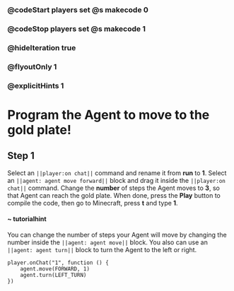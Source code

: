 ### @codeStart players set @s makecode 0
### @codeStop players set @s makecode 1

### @hideIteration true 
### @flyoutOnly 1
### @explicitHints 1


# Program the Agent to move to the gold plate!

## Step 1
Select an ``||player:on chat||`` command and rename it from **run** to **1**. Select an ``||agent: agent move forward||`` block and drag it inside the ``||player:on chat||`` command. Change the **number** of steps the Agent moves to **3**, so that Agent can reach the gold plate. When done, press the **Play** button to compile the code, then go to Minecraft, press **t** and type **1**.

#### ~ tutorialhint 
You can change the number of steps your Agent will move by changing the number inside the ``||agent: agent move||`` block. You also can use an ``||agent: agent turn||`` block to turn the Agent to the left or right.



```ghost
player.onChat("1", function () {
    agent.move(FORWARD, 1)
    agent.turn(LEFT_TURN)
})

``` 
